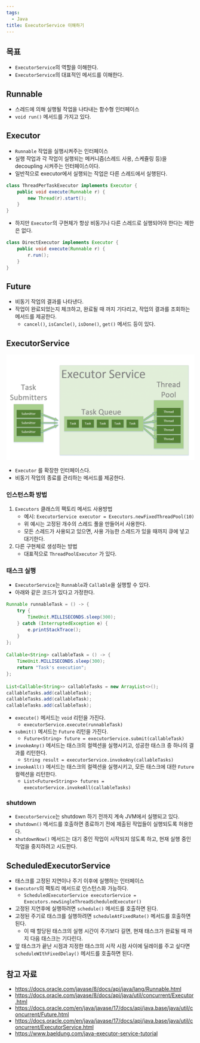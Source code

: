 ```yaml
---
tags:
  - Java
title: ExecutorService 이해하기
---
```



## 목표

- `ExecutorService`의 역할을 이해한다.
- `ExecutorService`의 대표적인 메서드를 이해한다.

## Runnable

- 스레드에 의해 실행될 작업을 나타내는 함수형 인터페이스
- `void run()` 메서드를 가지고 있다.

## Executor

- `Runnable` 작업을 실행시켜주는 인터페이스
- 실행 작업과 각 작업이 실행되는 메커니즘(스레드 사용, 스케쥴링 등)을 decoupling 시켜주는 인터페이스이다.
- 일반적으로 executor에서 실행되는 작업은 다른 스레드에서 실행된다.

```java
class ThreadPerTaskExecutor implements Executor {
	public void execute(Runnable r) {
		new Thread(r).start();
	}
}
```

- 하지만 `Executor`의 구현체가 항상 비동기나 다른 스레드로 실행되어야 한다는 제한은 없다.

```java
class DirectExecutor implements Executor {
	public void execute(Runnable r) {
		r.run();
	}
}
```

## Future

- 비동기 작업의 결과를 나타낸다.
- 작업이 완료되었는지 체크하고, 완료될 때 까지 기다리고, 작업의 결과를 조회하는 메서드를 제공한다.
	- `cancel()`, `isCancle()`, `isDone()`, `get()` 메서드 등이 있다.

## ExecutorService

![](assets/Pasted%20image%2020240411180119.png)

- `Executor` 를 확장한 인터페이스다.
- 비동기 작업의 종료를 관리하는 메서드를 제공한다.

### 인스턴스화 방법 

1. `Executors` 클래스의 팩토리 메서드 사용방법
	- 예시: `ExecutorService executor = Executors.newFixedThreadPool(10)`
	- 위 예시는 고정된 개수의 스레드 풀을 만들어서 사용한다.
	- 모든 스레드가 사용되고 있으면, 사용 가능한 스레드가 있을 때까지 큐에 넣고 대기한다.
2. 다른 구현체로 생성하는 방법
	- 대표적으로 `ThreadPoolExecutor` 가 있다.

### 태스크 실행

- `ExecutorService`는 `Runnable`과 `Callable`을 실행할 수 있다.
- 아래와 같은 코드가 있다고 가정한다.

```java
Runnable runnableTask = () -> {
    try {
        TimeUnit.MILLISECONDS.sleep(300);
    } catch (InterruptedException e) {
        e.printStackTrace();
    }
};

Callable<String> callableTask = () -> {
    TimeUnit.MILLISECONDS.sleep(300);
    return "Task's execution";
};

List<Callable<String>> callableTasks = new ArrayList<>();
callableTasks.add(callableTask);
callableTasks.add(callableTask);
callableTasks.add(callableTask);
```

- `execute()` 메서드는 `void` 리턴을 가진다.
	- `executorService.execute(runnableTask)`
- `submit()` 메서드는 `Future` 리턴을 가진다.
	- `Future<String> future = executorService.submit(callableTask)`
- `invokeAny()` 메서드는 태스크의 컬렉션을 실행시키고, 성공한 태스크 중 하나의 결과를 리턴한다.
	- `String result = executorService.invokeAny(callableTasks)`
- `invokeAll()` 메서드는 태스크의 컬렉션을 실행시키고, 모든 태스크에 대한 `Future` 컬렉션을 리턴한다.
	- `List<Future<String>> futures = executorService.invokeAll(callableTasks)`

### shutdown

- `ExecutorService`는 shutdown 하기 전까지 계속 JVM에서 실행되고 있다.
- `shutdown()` 메서드를 호출하면 종료하기 전에 제출된 작업들이 실행되도록 허용한다.
- `shutdownNow()` 메서드는 대기 중인 작업이 시작되지 않도록 하고, 현재 실행 중인 작업을 중지하려고 시도한다.

## ScheduledExecutorService

- 태스크를 고정된 지연이나 주기 이후에 실행하는 인터페이스
- `Executors`의 팩토리 메서드로 인스턴스화 가능하다.
	- `ScheduledExecutorService executorService = Executors.newSingleThreadScheduledExecutor()`
- 고정된 지연후에 실행하려면 `schedule()` 메서드를 호출하면 된다.
- 고정된 주기로 태스크를 실행하려면 `scheduleAtFixedRate()` 메서드를 호출하면 된다.
	- 이 때 할당된 태스크의 실행 시간이 주기보다 길면, 현재 태스크가 완료될 때 까지 다음 태스크는 기다린다.
- 앞 태스크가 끝난 시점과 지정한 태스크의 시작 시점 사이에 딜레이를 주고 싶다면 `scheduleWIthFixedDelay()` 메서드를 호출하면 된다.

## 참고 자료

- https://docs.oracle.com/javase/8/docs/api/java/lang/Runnable.html
- https://docs.oracle.com/javase/8/docs/api/java/util/concurrent/Executor.html
- https://docs.oracle.com/en/java/javase/17/docs/api/java.base/java/util/concurrent/Future.html
- https://docs.oracle.com/en/java/javase/17/docs/api/java.base/java/util/concurrent/ExecutorService.html
- https://www.baeldung.com/java-executor-service-tutorial
